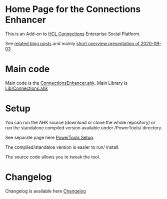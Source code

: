 # Home Page for the Connections Enhancer
This is an Add-on to [HCL Connections](https://www.hcltechsw.com/products/connections) Enterprise Social Platform.

See [related blog posts](https://tdalon.blogspot.com/search/label/connections-enhancer)
and mainly [short overview presentation of 2020-09-03](https://tdalon.blogspot.com/connections-powertools-presentation-2020)

# Main code
Main code is the [ConnectionsEnhancer.ahk](https://github.com/tdalon/ahk/blob/master/ConnectionsEnhancer.ahk).
Main Library is [Lib/Connections.ahk](https://github.com/tdalon/ahk/blob/master/Lib/Connections.ahk)

# Setup
You can run the AHK source (download or clone the whole repository) or run the standalone compiled version available under /PowerTools/ directory.

See separate page here [PowerTools Setup](PowerTools-Setup).

The compiled/standaloe version is easier to run/ install.

The source code allows you to tweak the tool.

# Changelog

Changelog is available here [Changelog](Connections-Enhancer-(Changelog))
